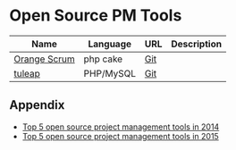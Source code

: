 # Open Source PM Tools

| Name | Language | URL | Description |
| --- | --- | --- | --- |
| [Orange Scrum](http://www.orangescrum.org/free-download) | php cake | [Git](https://github.com/Orangescrum/orangescrum) | |
| [tuleap](https://www.tuleap.org) | PHP/MySQL | [Git](https://github.com/Enalean/tuleap) | |


## Appendix
 - [Top 5 open source project management tools in 2014](http://opensource.com/business/14/1/top-project-management-tools-2014)
 - [Top 5 open source project management tools in 2015](http://opensource.com/business/15/1/top-project-management-tools-2015)